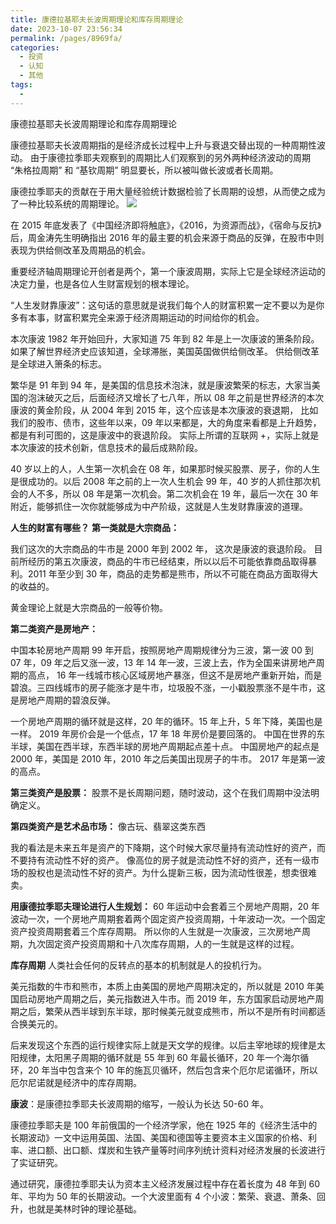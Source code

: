 ```yaml
---
title: 康德拉基耶夫长波周期理论和库存周期理论
date: 2023-10-07 23:56:34
permalink: /pages/8969fa/
categories:
  - 投资
  - 认知
  - 其他
tags:
  - 
---
```

康德拉基耶夫长波周期理论和库存周期理论

康德拉基耶夫长波周期指的是经济成长过程中上升与衰退交替出现的一种周期性波动。  由于康德拉季耶夫观察到的周期比人们观察到的另外两种经济波动的周期 “朱格拉周期” 和 “基钦周期” 明显要长，所以被叫做长波或者长周期。

康德拉季耶夫的贡献在于用大量经验统计数据检验了长周期的设想，从而使之成为了一种比较系统的周期理论。
![](../../_resources/5f030568643fd055dd5d3a6bfd6312bd.png)

在 2015 年底发表了《中国经济即将触底》，《2016，为资源而战》，《宿命与反抗》后，周金涛先生明确指出 2016 年的最主要的机会来源于商品的反弹，在股市中则表现为供给侧改革及周期品的机会。

重要经济轴周期理论开创者是两个，第一个康波周期，实际上它是全球经济运动的决定力量，也是各位人生财富规划的根本理论。

“人生发财靠康波”：这句话的意思就是说我们每个人的财富积累一定不要以为是你多有本事，财富积累完全来源于经济周期运动的时间给你的机会。

本次康波 1982 年开始回升，大家知道 75 年到 82 年是上一次康波的箫条阶段。如果了解世界经济史应该知道，全球滞胀，美国英国做供给侧改革。  供给侧改革是全球进入箫条的标志。

繁华是 91 年到 94 年，是美国的信息技术泡沫，就是康波繁荣的标志，大家当美国的泡沫破灭之后，后面经济又增长了七八年，所以 08 年之前是世界经济的本次康波的黄金阶段，从 2004 年到 2015 年，这个应该是本次康波的衰退期，  比如我们的股市、债市，这些年以来，09 年以来都是，大的角度来看都是上升趋势，都是有利可图的，这是康波中的衰退阶段。  实际上所谓的互联网 +，实际上就是本次康波的技术创新，信息技术的最后成熟阶段。

40 岁以上的人，人生第一次机会在 08 年，如果那时候买股票、房子，你的人生是很成功的。以后 2008 年之前的上一次人生机会 99 年，40 岁的人抓住那次机会的人不多，所以 08 年是第一次机会。第二次机会在 19 年，最后一次在 30 年附近，能够抓住一次你就能够成为中产阶级，这就是人生发财靠康波的道理。

**人生的财富有哪些？**
**第一类就是大宗商品：**

我们这次的大宗商品的牛市是 2000 年到 2002 年，  这次是康波的衰退阶段。 目前所经历的第五次康波，商品的牛市已经结束，所以以后不可能依靠商品取得暴利。2011 年至少到 30 年，商品的走势都是熊市，所以不可能在商品方面取得大的收益的。

黄金理论上就是大宗商品的一般等价物。

**第二类资产是房地产：**

中国本轮房地产周期 99 年开启，按照房地产周期规律分为三波，第一波 00 到 07 年，09 年之后又涨一波，13 年 14 年一波，三波上去，作为全国来讲房地产周期的高点，  16 年一线城市核心区域房地产暴涨，但这不是房地产重新开始，而是碧浪。三四线城市的房子能涨才是牛市，垃圾股不涨，一小戳股票涨不是牛市，这是房地产周期的碧浪反弹。

一个房地产周期的循环就是这样，20 年的循环。15 年上升，5 年下降，美国也是一样。
2019 年房价会是一个低点，17 年 18 年房价是要回落的。
中国在世界的东半球，美国在西半球，东西半球的房地产周期起点差十点。
中国房地产的起点是 2000 年，美国是 2010 年，2010 年之后美国出现房子的牛市。  2017 年是第一波的高点。

**第三类资产是股票：**
股票不是长周期问题，随时波动，这个在我们周期中没法明确定义。

**第四类资产是艺术品市场：**
像古玩、翡翠这类东西

我的看法是未来五年是资产的下降期，这个时候大家尽量持有流动性好的资产，而不要持有流动性不好的资产。  像高位的房子就是流动性不好的资产，还有一级市场的股权也是流动性不好的资产。为什么提新三板，因为流动性很差，想卖很难卖。

**用康德拉季耶夫理论进行人生规划：**
60 年运动中会套着三个房地产周期，20 年波动一次，一个房地产周期套着两个固定资产投资周期，十年波动一次。一个固定资产投资周期套着三个库存周期。
所以你的人生就是一次康波，三次房地产周期，九次固定资产投资周期和十八次库存周期，人的一生就是这样的过程。

**库存周期**
人类社会任何的反转点的基本的机制就是人的投机行为。

美元指数的牛市和熊市，本质上由美国的房地产周期决定的，所以就是 2010 年美国启动房地产周期之后，美元指数进入牛市。而 2019 年，东方国家启动房地产周期之后，繁荣从西半球到东半球，那时候美元就变成熊市，所以不是所有时间都适合换美元的。

后来发现这个东西的运行规律实际上就是天文学的规律。以后主宰地球的规律是太阳规律，太阳黑子周期的循环就是 55 年到 60 年最长循环，20 年一个海尔循环，20 年当中包含来个 10 年的施瓦贝循环，然后包含来个厄尔尼诺循环，所以厄尔尼诺就是经济中的库存周期。

**康波**：是康德拉季耶夫长波周期的缩写，一般认为长达 50-60 年。

康德拉季耶夫是 100 年前俄国的一个经济学家，他在 1925 年的《经济生活中的长期波动》一文中运用英国、法国、美国和德国等主要资本主义国家的价格、利率、进口额、出口额、煤炭和生铁产量等时间序列统计资料对经济发展的长波进行了实证研究。

通过研究，康德拉季耶夫认为资本主义经济发展过程中存在着长度为 48 年到 60 年、平均为 50 年的长期波动。一个大波里面有 4 个小波：繁荣、衰退、萧条、回升，也就是美林时钟的理论基础。